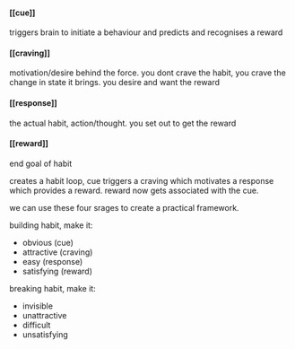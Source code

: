 #### [[cue]]
triggers brain to initiate a behaviour and predicts and recognises a reward

#### [[craving]]
motivation/desire behind the force. you dont crave the habit, you crave the change in state it brings. you desire and want the reward

#### [[response]]
the actual habit, action/thought. you set out to get the reward

#### [[reward]]
end goal of habit


creates a habit loop, cue triggers a craving which motivates a response which provides a reward. reward now gets associated with the cue.


we can use these four srages to create a practical framework.

building habit, make it:
- obvious (cue)
- attractive (craving)
- easy (response)
- satisfying (reward)

breaking habit, make it:
- invisible 
- unattractive
- difficult
- unsatisfying
